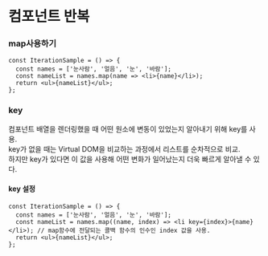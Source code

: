 # 컴포넌트 반복

### map사용하기
```
const IterationSample = () => {
  const names = ['눈사람', '얼음', '눈', '바람'];
  const nameList = names.map(name => <li>{name}</li>);
  return <ul>{nameList}</ul>;
};
```

### key
컴포넌트 배열을 렌더링했을 때 어떤 원소에 변동이 있었는지 알아내기 위해 key를 사용.<br/>
key가 없을 때는 Virtual DOM을 비교하는 과정에서 리스트를 순차적으로 비교.<br/>
하지만 key가 있다면 이 값을 사용해 어떤 변화가 일어났는지 더욱 빠르게 알아낼 수 있다.

#### key 설정
```
const IterationSample = () => {
  const names = ['눈사람', '얼음', '눈', '바람'];
  const nameList = names.map((name, index) => <li key={index}>{name}</li>); // map함수에 전달되는 콜백 함수의 인수인 index 값을 사용.
  return <ul>{nameList}</ul>;
};
```
